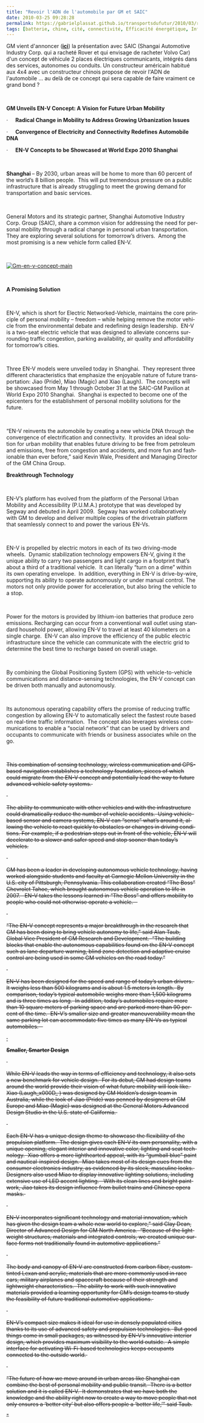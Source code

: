 ```yaml
---
title: "Revoir l'ADN de l'automobile par GM et SAIC"
date: 2010-03-25 09:28:28
permalink: https://gabrielplassat.github.io/transportsdufutur/2010/03/revoir-ladn-de-lautomobile-par-gm-et-saic.html
tags: [batterie, chine, cité, connectivité, Efficacité énergétique, Infrastructure, internet, partage de données, Service de mobilité]
---
```


<p class="MsoNormal"><span lang="EN-US" style="text-decoration: none">GM vient d'annoncer (<a href="http://media.gm.com/content/media/us/en/news/news_detail.globalnews.html/content/Pages/news/global/en/2010/0324_env" target="_blank"><strong>ici</strong></a>) la présentation avec SAIC (Shangai Automotive Industry Corp. qui a racheté Rover et qui envisage de racheter Volvo Car) d'un concept de véhicule 2 places électriques communicants, intégrés dans des services, autonomes ou conduits. Un constructeur américain habitué aux 4x4 avec un constructeur chinois propose de revoir l'ADN de l'automobile ... au delà de ce concept qui sera capable de faire vraiment ce grand bond ?</span></p> <p class="MsoNormal"><strong><span lang="EN-US" style="text-decoration: none"></span></strong> </p> <p class="MsoNormal"><strong><span lang="EN-US">GM Unveils EN-V Concept: A Vision for Future Urban Mobility </span></strong></p> <p class="ListParagraphCxSpFirst"><span lang="EN-US"><span>·<span>				    </span></span></span><span dir="ltr"><strong><span lang="EN-US">Radical Change in Mobility to Address Growing Urbanization Issues</span></strong></span></p> <p class="ListParagraphCxSpMiddle"><span lang="EN-US"><span>·<span>				    </span></span></span><span dir="ltr"><strong><span lang="EN-US">Convergence of Electricity and Connectivity Redefines Automobile DNA </span></strong></span></p> <p class="ListParagraphCxSpLast"><span lang="EN-US"><span>·<span>				    </span></span></span><span dir="ltr"><strong><span lang="EN-US">EN-V Concepts to be Showcased at World Expo 2010 </span></strong></span><strong><span lang="EN-US">Shanghai</span></strong><strong><span lang="EN-US"></span></strong></p> <p class="MsoNormal"><span lang="EN-US"> </span></p> <p class="MsoNormal"><strong><span lang="EN-US">Shanghai </span></strong><span lang="EN-US">– By 2030, urban areas will be home to more than 60 percent of the world’s 8 billion people.<span>  </span>This will put tremendous pressure on a public infrastructure that is already struggling to meet the growing demand for transportation and basic services.<span>  </span></span></p> <p class="MsoNormal"><span lang="EN-US"> </span></p> <p class="MsoNormal"><span lang="EN-US">General Motors and its strategic partner, Shanghai Automotive Industry Corp. Group (SAIC), share a common vision for addressing the need for personal mobility through a radical change in personal urban transportation.<span>  </span>They are exploring several solutions for tomorrow’s drivers.<span>  </span>Among the most promising is a new vehicle form called EN-V.</span></p> <p class="MsoNormal"><span lang="EN-US"></span> </p> <p class="MsoNormal"><span lang="EN-US"><a href="https://gabrielplassat.github.io/transportsdufutur/wp-content/uploads/sites/6/old/6a0120a66d2ad4970b0120a9744b06970b-pi.jpg" rel="lightbox"><img alt="Gm-en-v-concept-main" border="0" class="asset asset-image at-xid-6a0120a66d2ad4970b0120a9744b06970b " src="/wp-content/uploads/sites/6/old/6a0120a66d2ad4970b0120a9744b06970b-500pi.jpg" title="Gm-en-v-concept-main" /></a> <br /> </span></p>  <!--more-->  <p class="MsoNormal"><span lang="EN-US"> </span></p> <p class="MsoNormal"><strong><span lang="EN-US">A Promising Solution</span></strong><strong><span lang="EN-US"></span></strong></p> <p class="MsoNormal"><strong><span lang="EN-US"> </span></strong></p> <p class="MsoNormal"><span lang="EN-US">EN-V, which is short for Electric Networked-Vehicle, maintains the core principle of personal mobility – freedom – while helping remove the motor vehicle from the environmental debate and redefining design leadership.<span>  </span>EN-V is a two-seat electric vehicle that was designed to alleviate concerns surrounding traffic congestion, parking availability, air quality and affordability for tomorrow’s cities.<span>   </span></span></p> <p class="MsoNormal"><span lang="EN-US"> </span></p> <p class="MsoNormal"><span lang="EN-US">Three EN-V models were unveiled today in </span><span lang="EN-US">Shanghai</span><span lang="EN-US">.<span>  </span>They represent three different characteristics that emphasize the enjoyable nature of future transportation: Jiao (Pride), Miao (Magic) and Xiao (Laugh).<span>  </span>The concepts will be showcased from May 1 through October 31 at the SAIC-GM Pavilion at World Expo 2010 </span><span lang="EN-US">Shanghai</span><span lang="EN-US">.<span>  </span></span><span lang="EN-US">Shanghai</span><span lang="EN-US"> is expected to become one of the epicenters for the establishment of personal mobility solutions for the future. </span></p> <p class="MsoNormal"><span lang="EN-US"> </span></p> <p class="MsoNormal"><span lang="EN-US">“EN-V reinvents the automobile by creating a new vehicle DNA through the convergence of electrification and connectivity.<span>  </span>It provides an ideal solution for urban mobility that enables future driving to be free from petroleum and emissions, free from congestion and accidents, and more fun and fashionable than ever before,” said Kevin Wale, President and Managing Director of the GM China Group.</span></p> <p class="MsoNormal"><strong><span lang="EN-US">Breakthrough Technology</span></strong><strong><span lang="EN-US"></span></strong></p> <p class="MsoNormal"><span lang="EN-US"> </span></p> <p class="MsoNormal"><span lang="EN-US">EN-V’s platform has evolved from the platform of the Personal Urban Mobility and Accessibility (P.U.M.A.) prototype that was developed by Segway and debuted in April 2009.<span>  </span>Segway has worked collaboratively with GM to develop and deliver multiple copies of the drivetrain platform that seamlessly connect to and power the various EN-Vs.</span></p> <p class="MsoNormal"><span lang="EN-US"><span>  </span></span></p> <p class="MsoNormal"><span lang="EN-US">EN-V is propelled by electric motors in each of its two driving-mode wheels.<span>  </span>Dynamic stabilization technology empowers EN-V, giving it the unique ability to carry two passengers and light cargo in a footprint that’s about a third of a traditional vehicle.<span>  </span>It can literally “turn on a dime” within its own operating envelope.<span>  </span>In addition, everything in EN-V is drive-by-wire, supporting its ability to operate autonomously or under manual control. The motors not only provide power for acceleration, but also bring the vehicle to a stop.</span></p> <p class="MsoNormal"><span lang="EN-US"> </span></p> <p class="MsoNormal"><span lang="EN-US">Power for the motors is provided by lithium-ion batteries that produce zero emissions. Recharging can occur from a conventional wall outlet using standard household power, allowing EN-V to travel at least 40 kilometers on a single charge.<span>  </span>EN-V can also improve the efficiency of the public electric infrastructure since the vehicle can communicate with the electric grid to determine the best time to recharge based on overall usage.</span></p> <p class="MsoNormal"><span lang="EN-US"> </span></p> <p class="MsoNormal"><span lang="EN-US">By combining the Global Positioning System (GPS) with vehicle-to-vehicle communications and distance-sensing technologies, the EN-V concept can be driven both manually and autonomously. </span></p> <p class="MsoNormal"><span lang="EN-US"> </span></p> <p class="MsoNormal"><span lang="EN-US">Its autonomous operating capability offers the promise of reducing traffic congestion by allowing EN-V to automatically select the fastest route based on real-time traffic information.<span>  </span>The concept also leverages wireless communications to enable a “social network” that can be used by drivers and occupants to communicate with friends or business associates while on the go.<span>  </span></span></p> <p class="MsoNormal"><span lang="EN-US"> </span></p> <p class="MsoNormal"><s>This combination of sensing technology, wireless communication and GPS-based navigation establishes a technology foundation, pieces of which could migrate from the EN-V concept and potentially lead the way to future advanced vehicle safety systems.<span>  </span></span></p> <p class="MsoNormal"><span lang="EN-US"> </span></p> <p class="MsoNormal"><span lang="EN-US">The ability to communicate with other vehicles and with the infrastructure could dramatically reduce the number of vehicle accidents.<span>  </span>Using vehicle-based sensor and camera systems, EN-V can “sense” what’s around it, allowing the vehicle to react quickly to obstacles or changes in driving conditions. For example, if a pedestrian steps out in front of the vehicle, EN-V will decelerate to a slower and safer speed and stop sooner than today’s vehicles.</span></p> <p class="MsoNormal"><span lang="EN-US"> </span></p> <p class="MsoNormal"><span lang="EN-US">GM has been a leader in developing autonomous vehicle technology, having worked alongside students and faculty at </span><span lang="EN-US">Carnegie</span><span lang="EN-US"> </span><span lang="EN-US">Mellon</span><span lang="EN-US"> </span><span lang="EN-US">University</span><span lang="EN-US"> in the </span><span lang="EN-US">U.S.</span><span lang="EN-US"> city of </span><span lang="EN-US">Pittsburgh</span><span lang="EN-US">, </span><span lang="EN-US">Pennsylvania</span><span lang="EN-US">. This collaboration created “The Boss” Chevrolet Tahoe, which brought autonomous vehicle operation to life in 2007.<span>   </span>EN-V takes the lessons learned in “The Boss” and offers mobility to people who could not otherwise operate a vehicle.<span>    </span></span></p> <p class="MsoNormal"><span lang="EN-US"> </span></p> <p class="MsoNormal"><span lang="EN-US">“The EN-V concept represents a major breakthrough in the research that GM has been doing to bring vehicle autonomy to life,” said Alan Taub, Global Vice President of GM Research and Development.<span>  </span>“The building blocks that enable the autonomous capabilities found on the EN-V concept such as lane departure warning, blind zone detection and adaptive cruise control are being used in some GM vehicles on the road today.” </span></p> <p class="MsoNormal"><span lang="EN-US"> </span></p> <p class="MsoNormal"><span lang="EN-US">EN-V has been designed for the speed and range of today’s urban drivers.<span>  </span>It weighs less than 500 kilograms and is about 1.5 meters in length.<span>  </span>By comparison, today’s typical automobile weighs more than 1,500 kilograms and is three times as long.<span>  </span>In addition, today’s automobiles require more than 10 square meters of parking space and are parked more than 90 percent of the time.<span>  </span>EN-V’s smaller size and greater maneuverability mean the same parking lot can accommodate five times as many EN-Vs as typical automobiles.<span>    </span></span></p> <p class="MsoNormal"><span style="text-decoration: underline"><span lang="EN-US"><span style="text-decoration: none"> </span></span></span></p> <p class="MsoNormal"><strong><span lang="EN-US">Smaller, Smarter Design</span></strong><strong><span lang="EN-US"></span></strong></p> <p class="MsoNormal"><strong><span lang="EN-US"> </span></strong></p> <p class="MsoNormal"><span lang="EN-US">While EN-V leads the way in terms of efficiency and technology, it also sets a new benchmark for vehicle design.<span>  </span>For its debut, GM had design teams around the world provide their vision of what future mobility will look like.<span>  </span>Xiao (Laugh_x000D_
) was designed by GM Holden’s design team in </span><span lang="EN-US">Australia</span><span lang="EN-US">, while the look of Jiao (Pride) was penned by designers at GM Europe and Miao (Magic) was designed at the General Motors Advanced Design Studio in the </span><span lang="EN-US">U.S.</span><span lang="EN-US"> state of </span><span lang="EN-US">California</span><span lang="EN-US">.<span>  </span></span></p> <p class="MsoNormal"><span lang="EN-US"> </span></p> <p class="MsoNormal"><span lang="EN-US">Each EN-V has a unique design theme to showcase the flexibility of the propulsion platform.<span>  </span>The design gives each EN-V its own personality, with a unique opening, elegant interior and innovative color, lighting and seat technology.<span>  </span>Xiao offers a more lighthearted appeal, with its “gumball blue” paint and nautical-inspired design.<span>  </span>Miao takes most of its design cues from the consumer electronics industry, as evidenced by its sleek, masculine looks.<span>  </span>Designers also used Miao to display innovative lighting solutions, including extensive use of LED accent lighting.<span>   </span>With its clean lines and bright paintwork, Jiao takes its design influence from bullet trains and Chinese opera masks.<span>  </span></span></p> <p class="MsoNormal"><span lang="EN-US"> </span></p> <p class="MsoNormal"><span lang="EN-US">EN-V incorporates significant technology and material innovation, which has given the design team a whole new world to explore,” said Clay Dean, Director of Advanced Design for GM North America.<span>  </span>“Because of the lightweight structures, materials and integrated controls, we created unique surface forms not traditionally found in automotive applications.” </span></p> <p class=""MsoNormal""><span lang=""EN-US""> </span></p> <p class=""MsoNormal""><span lang=""EN-US"">The body and canopy of EN-V are constructed from carbon fiber, custom-tinted Lexan and acrylic, materials that are more commonly used in race cars, military airplanes and spacecraft because of their strength and lightweight characteristics.<span>  </span>The ability to work with such innovative materials provided a learning opportunity for GM’s design teams to study the feasibility of future traditional automotive applications.<span>  </span></span></p> <p class=""MsoNormal""><span lang=""EN-US""> </span></p> <p class=""MsoNormal""><span lang=""EN-US"">EN-V’s compact size makes it ideal for use in densely populated cities thanks to its use of advanced safety and propulsion technologies.<span>  </span>But good things come in small packages, as witnessed by EN-V’s innovative interior design, which provides maximum visibility to the world outside.<span>  </span>A simple interface for activating Wi-Fi-based technologies keeps occupants connected to the outside world.<span>  </span></span></p> <p class=""MsoNormal""><span lang=""EN-US""> </span></p> <p class=""MsoNormal""><span lang=""EN-US"">“The future of how we move around in urban areas like </span><span lang=""EN-US"">Shanghai</span><span lang=""EN-US""> can combine the best of personal mobility and public transit.<span>  </span>There is a better solution and it is called EN-V.<span>  </span>It demonstrates that we have both the knowledge and the ability right now to create a way to move people that not only ensures a ‘better city’ but also offers people a ‘better life,’” said Taub.</span></p>"
